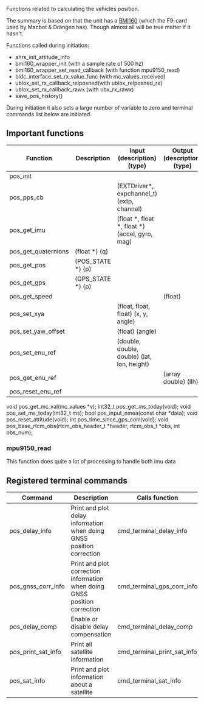 Functions related to calculating the vehicles position.

The summary is based on that the unit has a [BMI160](https://www.bosch-sensortec.com/products/motion-sensors/imus/bmi160/) (which the F9-card used by Macbot & Drängen has). Though almost all will be true matter if it hasn't.


Functions called during initiation:
- ahrs_init_attitude_info
- bmi160_wrapper_init (with a sample rate of 500 hz)
- bmi160_wrapper_set_read_callback (with function mpu9150_read)
- bldc_interface_set_rx_value_func (with mc_values_received)
- ublox_set_rx_callback_relposned(with ublox_relposned_rx)
- ublox_set_rx_callback_rawx (with ubx_rx_rawx)
- save_pos_history()

During initiation it also sets a large number of variable to zero and terminal commands list below are initiated.

## Important functions

| Function | Description | Input (description) (type) | Output (description) (type) |
| --- | --- | --- | --- |
| pos_init |  | | |
| pos_pps_cb | | (EXTDriver*, expchannel_t) (extp, channel) | |
| pos_get_imu | | (float *, float *, float *) (accel, gyro, mag) | |
| pos_get_quaternions | (float *) (q) | |
| pos_get_pos | (POS_STATE *) (p) | |
| pos_get_gps | (GPS_STATE *) (p) | |
| pos_get_speed | | | (float) |
| pos_set_xya | | (float, float, float) (x, y, angle) | |
| pos_set_yaw_offset | | (float) (angle) | |
| pos_set_enu_ref | | (double, double, double) (lat, lon, height) | |
| pos_get_enu_ref | | | (array double) (llh);
| pos_reset_enu_ref | | | |
void pos_get_mc_val(mc_values *v);
int32_t pos_get_ms_today(void);
void pos_set_ms_today(int32_t ms);
bool pos_input_nmea(const char *data);
void pos_reset_attitude(void);
int pos_time_since_gps_corr(void);
void pos_base_rtcm_obs(rtcm_obs_header_t *header, rtcm_obs_t *obs, int obs_num);

### mpu9150_read

This function does quite a lot of processing to handle both imu data


## Registered terminal commands
| Command | Description | Calls function |
| --- | --- | --- |
| pos_delay_info | Print and plot delay information when doing GNSS position correction | cmd_terminal_delay_info |
| pos_gnss_corr_info | Print and plot correction information when doing GNSS position correction | cmd_terminal_gps_corr_info |
| pos_delay_comp | Enable or disable delay compensation | cmd_terminal_delay_comp |
| pos_print_sat_info | Print all satellite information | cmd_terminal_print_sat_info |
| pos_sat_info | Print and plot information about a satellite | cmd_terminal_sat_info |

